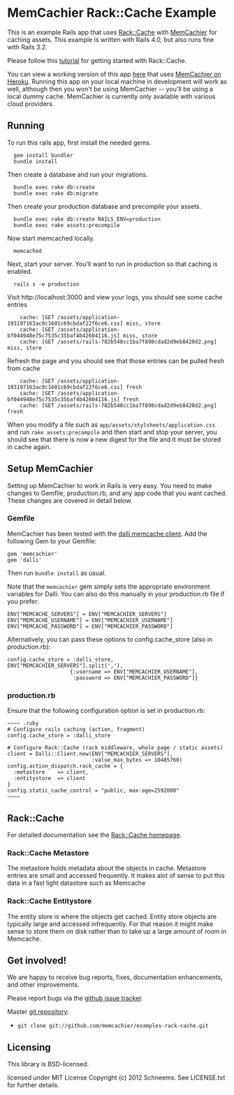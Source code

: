 # MemCachier Rack::Cache Example

This is an example Rails app that uses
[Rack::Cache](http://rtomayko.github.io/rack-cache/) with
[MemCachier](http://www.memcachier.com) for caching assets. This
example is written with Rails 4.0, but also runs fine with Rails 3.2.

Please follow this
[tutorial](https://devcenter.heroku.com/articles/rack-cache-memcached-rails31)
for getting started with Rack::Cache.

You can view a working version of this app
[here](http://memcachier-examples-rack.herokuapp.com) that uses
[MemCachier on Heroku](https://addons.heroku.com/memcachier). Running
this app on your local machine in development will work as well,
although then you won't be using MemCachier -- you'll be using a local
dummy cache. MemCachier is currently only available with various cloud
providers.

## Running

To run this rails app, first install the needed gems.

```shell
  gem install bundler
  bundle install
```

Then create a database and run your migrations.

```shell
  bundle exec rake db:create
  bundle exec rake db:migrate
````

Then create your production database and precompile your assets.

```shell
  bundle exec rake db:create RAILS_ENV=production
  bundle exec rake assets:precompile
```

Now start memcached locally.

```shell
  memcached
```

Next, start your server. You'll want to run in production so that
caching is enabled.

```shell
  rails s -e production
```

Visit http://localhost:3000 and view your logs, you should see some cache entries

```shell
    cache: [GET /assets/application-193197163ac0c1601c69cbdaf22f6ce6.css] miss, store
    cache: [GET /assets/application-bf044948e75c7535c35baf4b42604116.js] miss, store
    cache: [GET /assets/rails-782b548cc1ba7f898cdad2d9eb8420d2.png] miss, store
```

Refresh the page and you should see that those entries can be pulled fresh from cache

```shell
    cache: [GET /assets/application-193197163ac0c1601c69cbdaf22f6ce6.css] fresh
    cache: [GET /assets/application-bf044948e75c7535c35baf4b42604116.js] fresh
    cache: [GET /assets/rails-782b548cc1ba7f898cdad2d9eb8420d2.png] fresh
```

When you modify a file such as `app/assets/stylsheets/application.css` and run
`rake assets:precompile` and then start and stop your server, you should see
that there is now a new digest for the file and it must be stored in cache
again.

## Setup MemCachier

Setting up MemCachier to work in Rails is very easy. You need to make
changes to Gemfile, production.rb, and any app code that you want
cached. These changes are covered in detail below.

### Gemfile

MemCachier has been tested with the [dalli memcache
client](https://github.com/mperham/dalli). Add the following Gem to
your Gemfile:

~~~~ .ruby
gem 'memcachier'
gem 'dalli'
~~~~

Then run `bundle install` as usual.

Note that the `memcachier` gem simply sets the appropriate environment
variables for Dalli. You can also do this manually in your
production.rb file if you prefer:

~~~~ .ruby
ENV["MEMCACHE_SERVERS"] = ENV["MEMCACHIER_SERVERS"]
ENV["MEMCACHE_USERNAME"] = ENV["MEMCACHIER_USERNAME"]
ENV["MEMCACHE_PASSWORD"] = ENV["MEMCACHIER_PASSWORD"]
~~~~

Alternatively, you can pass these options to config.cache_store (also
in production.rb):

~~~~ .ruby
config.cache_store = :dalli_store, ENV["MEMCACHIER_SERVERS"].split(','),
                    {:username => ENV["MEMCACHIER_USERNAME"],
                     :password => ENV["MEMCACHIER_PASSWORD"]}
~~~~

### production.rb

Ensure that the following configuration option is set in production.rb:

    ~~~~ .ruby
    # Configure rails caching (action, fragment)
    config.cache_store = :dalli_store
    
    # Configure Rack::Cache (rack middleware, whole page / static assets)
    client = Dalli::Client.new(ENV["MEMCACHIER_SERVERS"],
                               :value_max_bytes => 10485760)
    config.action_dispatch.rack_cache = {
      :metastore    => client,
      :entitystore  => client
    }
    config.static_cache_control = "public, max-age=2592000"
    ~~~~

## Rack::Cache

For detailed documentation see the [Rack::Cache
homepage](http://rtomayko.github.io/rack-cache/).

### Rack::Cache Metastore

The metastore holds metadata about the objects in cache. Metastore entries are
small and accessed frequently. It makes alot of sense to put this data in a
fast light datastore such as Memcache

### Rack::Cache Entitystore

The entity store is where the objects get cached. Entity store objects are
typically large and accessed infrequently. For that reason it might make sense
to store them on disk rather than to take up a large amount of room in
Memcache.

## Get involved!

We are happy to receive bug reports, fixes, documentation enhancements,
and other improvements.

Please report bugs via the
[github issue tracker](http://github.com/memcachier/examples-rack-cache/issues).

Master [git repository](http://github.com/memcachier/examples-rack-cache):

* `git clone git://github.com/memcachier/examples-rack-cache.git`

## Licensing

This library is BSD-licensed.

licensed under MIT License Copyright (c) 2012 Schneems. See LICENSE.txt for
further details.

